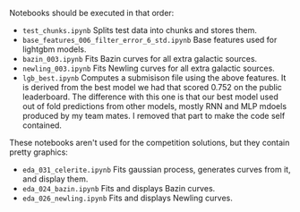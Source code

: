 Notebooks should be executed in that order:

* `test_chunks.ipynb`  Splits test data into chunks and stores them.
* `base_features_006_filter_error_6_std.ipynb`  Base features used for lightgbm models.
* `bazin_003.ipynb` Fits Bazin curves for all extra galactic sources.
* `newling_003.ipynb` Fits Newling curves for all extra galactic sources.
* `lgb_best.ipynb` Computes a submisison file using the above features.  It is derived from the best model we had that scored 0.752 on the public leaderboard.  The difference with this one is that our best model used out of fold predictions from other models, mostly RNN and MLP mdoels produced by my team mates.  I removed that part to make the code self contained.

These notebooks aren't used for the competition solutions, but they contain pretty graphics:
* `eda_031_celerite.ipynb` Fits gaussian process, generates curves from it, and display them.
* `eda_024_bazin.ipynb`  Fits and displays Bazin curves.
* `eda_026_newling.ipynb` Fits and displays Newling curves.

